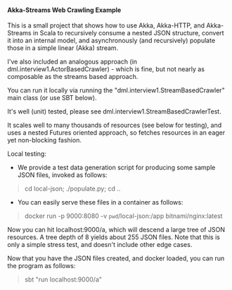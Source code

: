 #### Akka-Streams Web Crawling Example 

This is a small project that shows how to use Akka, Akka-HTTP, and Akka-Streams in Scala to recursively consume a 
nested JSON structure, convert it into an internal model, and asynchronously (and recursively) populate those in
a simple linear (Akka) stream. 

I've also included an analogous approach (in dml.interview1.ActorBasedCrawler) - which is fine, but not nearly as
composable as the streams based approach. 

You can run it locally via running the "dml.interview1.StreamBasedCrawler" main class (or use SBT below).

It's well (unit) tested, please see dml.interview1.StreamBasedCrawlerTest. 

It scales well to many thousands of resources (see below for testing), and uses a nested Futures oriented
approach, so fetches resources in an eager yet non-blocking fashion.

Local testing:

 * We provide a test data generation script for producing some sample JSON files, invoked as follows:
 
  > cd local-json; ./populate.py; cd ..

 * You can easily serve these files in a container as follows:
 
  > docker run -p 9000:8080 -v `pwd`/local-json:/app bitnami/nginx:latest

 
Now you can hit localhost:9000/a, which will descend a large tree of JSON resources. A tree depth of 8 yields about
  255 JSON files. Note that this is only a simple stress test, and doesn't include other edge cases.


Now that you have the JSON files created, and docker loaded, you can run the program as follows:

  > sbt "run localhost:9000/a"
